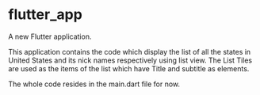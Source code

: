 # flutter_app

A new Flutter application.

This application contains the code which display the list of all the states in United States and its nick names respectively using list view. The List Tiles are used as the items of the list which have Title and subtitle as elements.

The whole code resides in the main.dart file for now.
